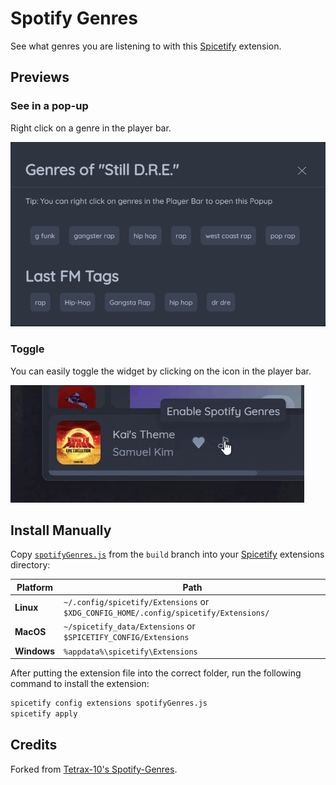 # Spotify Genres

See what genres you are listening to with this [Spicetify](https://spicetify.app/) extension.

## Previews

### See in a pop-up

Right click on a genre in the player bar.

![popup](./.github/popup.png)

### Toggle

You can easily toggle the widget by clicking on the icon in the player bar.

![Widget](./.github/widget-demo.gif)

## Install Manually

Copy [`spotifyGenres.js`](https://raw.githubusercontent.com/Vexcited/better-spotify-genres/build/spotifyGenres.js) from the `build` branch into your [Spicetify](https://github.com/spicetify/spicetify-cli) extensions directory:

| **Platform** | **Path**                                                                             |
| ------------ | ------------------------------------------------------------------------------------ |
| **Linux**    | `~/.config/spicetify/Extensions` or `$XDG_CONFIG_HOME/.config/spicetify/Extensions/` |
| **MacOS**    | `~/spicetify_data/Extensions` or `$SPICETIFY_CONFIG/Extensions`                      |
| **Windows**  | `%appdata%\spicetify\Extensions`                                                     |

After putting the extension file into the correct folder, run the following command to install the extension:

```bash
spicetify config extensions spotifyGenres.js
spicetify apply
```

## Credits

Forked from [Tetrax-10's Spotify-Genres](https://github.com/Tetrax-10/Spicetify-Extensions).
